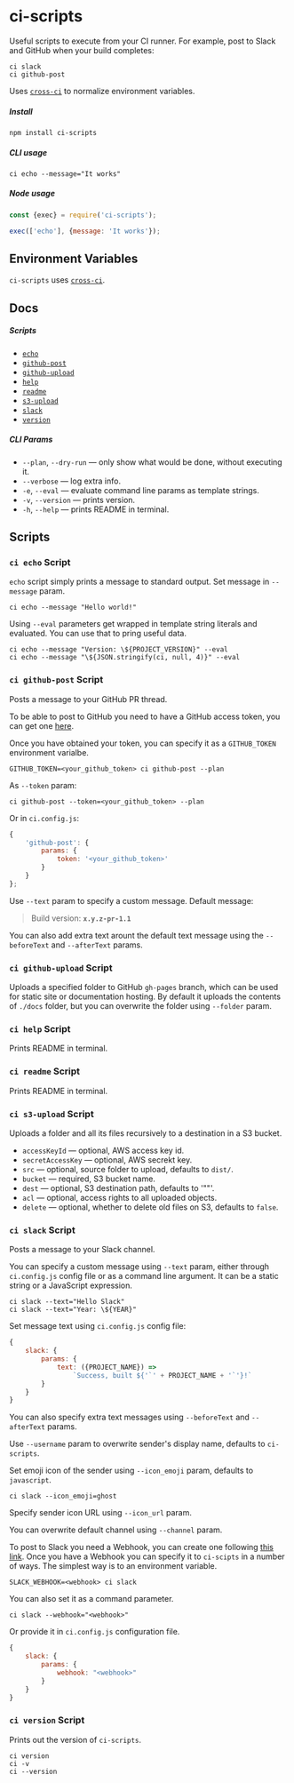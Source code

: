 # ci-scripts

Useful scripts to execute from your CI runner. For example,
post to Slack and GitHub when your build completes:

```
ci slack
ci github-post
```

Uses [`cross-ci`](https://github.com/streamich/cross-ci) to normalize environment variables.


##### Install

```
npm install ci-scripts
```

##### CLI usage


```
ci echo --message="It works"
```

##### Node usage

```js
const {exec} = require('ci-scripts');

exec(['echo'], {message: 'It works'});
```

## Environment Variables

`ci-scripts` uses [`cross-ci`](https://github.com/streamich/cross-ci).


## Docs


##### Scripts

- [`echo`](#ci-echo-script)
- [`github-post`](#ci-github-post-script)
- [`github-upload`](#ci-github-upload-script)
- [`help`](#ci-help-script)
- [`readme`](#ci-readme-script)
- [`s3-upload`](#ci-s3-upload-script)
- [`slack`](#ci-slack-script)
- [`version`](#ci-version-script)




##### CLI Params

- `--plan`, `--dry-run` &mdash; only show what would be done, without executing it.
- `--verbose` &mdash; log extra info.
- `-e`, `--eval` &mdash; evaluate command line params as template strings.
- `-v`, `--version` &mdash; prints version.
- `-h`, `--help` &mdash; prints README in terminal.


## Scripts




### `ci echo` Script



`echo` script simply prints a message to standard output. Set
message in `--message` param.

```shell
ci echo --message "Hello world!"
```

Using `--eval` parameters get wrapped in template string literals and evaluated.
You can use that to pring useful data.

```shell
ci echo --message "Version: \${PROJECT_VERSION}" --eval
ci echo --message "\${JSON.stringify(ci, null, 4)}" --eval
```




### `ci github-post` Script



Posts a message to your GitHub PR thread.


To be able to post to GitHub you need to have a GitHub access token,
you can get one [here](https://github.com/settings/tokens).

Once you have obtained your token, you can specify it as a
`GITHUB_TOKEN` environment varialbe.

```
GITHUB_TOKEN=<your_github_token> ci github-post --plan
```

As `--token` param:
```
ci github-post --token=<your_github_token> --plan
```

Or in `ci.config.js`:

```js
{
    'github-post': {
        params: {
            token: '<your_github_token>'
        }
    }
};
```


Use `--text` param to specify a custom message. Default message:

> Build version: __`x.y.z-pr-1.1`__

You can also add extra text arount the default text message using
the `--beforeText` and `--afterText` params.




### `ci github-upload` Script



Uploads a specified folder to GitHub `gh-pages` branch, which
can be used for static site or documentation hosting. By default
it uploads the contents of `./docs` folder, but you can overwrite
the folder using `--folder` param.




### `ci help` Script



Prints README in terminal.




### `ci readme` Script



Prints README in terminal.




### `ci s3-upload` Script



Uploads a folder and all its files recursively to a destination
in a S3 bucket.


- `accessKeyId` &mdash; optional, AWS access key id.
- `secretAccessKey` &mdash; optional, AWS secrekt key.
- `src` &mdash; optional, source folder to upload, defaults to `dist/`.
- `bucket` &mdash; required, S3 bucket name.
- `dest` &mdash; optional, S3 destination path, defaults to '""'.
- `acl` &mdash; optional, access rights to all uploaded objects.
- `delete` &mdash; optional, whether to delete old files on S3, defaults to `false`.




### `ci slack` Script


Posts a message to your Slack channel.


You can specify a custom message using `--text` param, either through `ci.config.js`
config file or as a command line argument. It can be a static string or a
JavaScript expression.

```
ci slack --text="Hello Slack"
ci slack --text="Year: \${YEAR}"
```

Set message text using `ci.config.js` config file:

```js
{
    slack: {
        params: {
            text: ({PROJECT_NAME}) =>
                `Success, built ${'`' + PROJECT_NAME + '`'}!`
        }
    }
}
```

You can also specify extra text messages using `--beforeText` and `--afterText` params.


Use `--username` param to overwrite sender's display name, defaults to `ci-scripts`.


Set emoji icon of the sender using `--icon_emoji` param, defaults to `javascript`.

```
ci slack --icon_emoji=ghost
```

Specify sender icon URL using `--icon_url` param.

You can overwrite default channel using `--channel` param.


To post to Slack you need a Webhook, you can create one
following [this link](https://mailonline.slack.com/apps/A0F7XDUAZ-incoming-webhooks).
Once you have a Webhook you can specify it to `ci-scipts` in a number of ways.
The simplest way is to an environment variable.

```
SLACK_WEBHOOK=<webhook> ci slack
```

You can also set it as a command parameter.

```
ci slack --webhook="<webhook>"
```

Or provide it in `ci.config.js` configuration file.

```js
{
    slack: {
        params: {
            webhook: "<webhook>"
        }
    }
}
```




### `ci version` Script



Prints out the version of `ci-scripts`.

```
ci version
ci -v
ci --version
```





